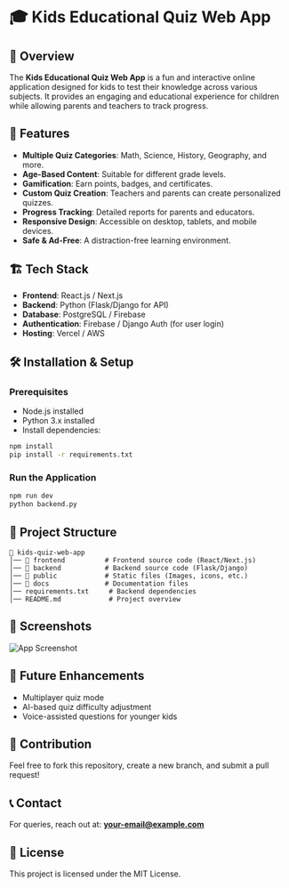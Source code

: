# 🎓 Kids Educational Quiz Web App

## 📌 Overview
The **Kids Educational Quiz Web App** is a fun and interactive online application designed for kids to test their knowledge across various subjects. It provides an engaging and educational experience for children while allowing parents and teachers to track progress.

## 🚀 Features
- **Multiple Quiz Categories**: Math, Science, History, Geography, and more.
- **Age-Based Content**: Suitable for different grade levels.
- **Gamification**: Earn points, badges, and certificates.
- **Custom Quiz Creation**: Teachers and parents can create personalized quizzes.
- **Progress Tracking**: Detailed reports for parents and educators.
- **Responsive Design**: Accessible on desktop, tablets, and mobile devices.
- **Safe & Ad-Free**: A distraction-free learning environment.

## 🏗️ Tech Stack
- **Frontend**: React.js / Next.js
- **Backend**: Python (Flask/Django for API)
- **Database**: PostgreSQL / Firebase
- **Authentication**: Firebase / Django Auth (for user login)
- **Hosting**: Vercel / AWS

## 🛠️ Installation & Setup
### **Prerequisites**
- Node.js installed
- Python 3.x installed
- Install dependencies:

```bash
npm install
pip install -r requirements.txt
```

### **Run the Application**
```bash
npm run dev
python backend.py
```

## 📂 Project Structure
```
📂 kids-quiz-web-app
│── 📁 frontend          # Frontend source code (React/Next.js)
│── 📁 backend           # Backend source code (Flask/Django)
│── 📁 public            # Static files (Images, icons, etc.)
│── 📁 docs              # Documentation files
│── requirements.txt     # Backend dependencies
│── README.md            # Project overview
```

## 📸 Screenshots
![App Screenshot](public/screenshot1.png)

## 🔮 Future Enhancements
- Multiplayer quiz mode
- AI-based quiz difficulty adjustment
- Voice-assisted questions for younger kids

## 🤝 Contribution
Feel free to fork this repository, create a new branch, and submit a pull request!

## 📞 Contact
For queries, reach out at: **your-email@example.com**

## 📜 License
This project is licensed under the MIT License.
